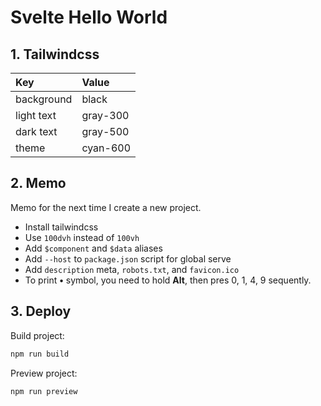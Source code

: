 # Svelte Hello World

## 1. Tailwindcss

| Key        | Value    |
| :--------- | :------- |
| background | black    |
| light text | gray-300 |
| dark text  | gray-500 |
| theme      | cyan-600 |

## 2. Memo

Memo for the next time I create a new project.

- Install tailwindcss
- Use `100dvh` instead of `100vh`
- Add `$component` and `$data` aliases
- Add `--host` to `package.json` script for global serve
- Add `description` meta, `robots.txt`, and `favicon.ico`
- To print **•** symbol, you need to hold **Alt**, then pres 0, 1, 4, 9 sequently.

## 3. Deploy

Build project:

```bash
npm run build
```

Preview project:

```bash
npm run preview
```
